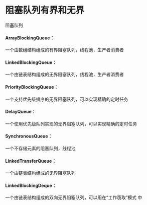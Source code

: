 # 阻塞队列有界和无界

阻塞队列

#### ArrayBlockingQueue：

一个由数组结构组成的有界阻塞队列，线程池，生产者消费者

#### LinkedBlockingQueue：

一个由链表结构组成的无界阻塞队列，线程池，生产者消费者

#### PriorityBlockingQueue：

一个支持优先级排序的无界阻塞队列，可以实现精确的定时任务

#### DelayQueue：

一个使用优先级队列实现的无界阻塞队列，可以实现精确的定时任务

#### SynchronousQueue：

一个不存储元素的阻塞队列，线程池

#### LinkedTransferQueue：

一个由链表结构组成的无界阻塞队列

#### LinkedBlockingDeque：

一个由链表结构组成的双向无界阻塞队列，可以用在“工作窃取”模式
中